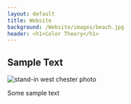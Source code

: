 ```yaml
---
layout: default
title: Website
background: /Website/images/beach.jpg
header: <h1>Color Theory</h1>
---
```


## Sample Text

![stand-in west chester photo](/Website/images/Westchester.jpg)

Some sample text